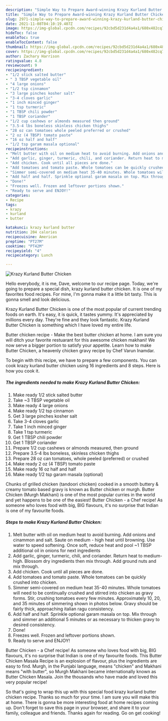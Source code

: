 ```yaml
---
description: "Simple Way to Prepare Award-winning Krazy Kurland Butter Chicken"
title: "Simple Way to Prepare Award-winning Krazy Kurland Butter Chicken"
slug: 2971-simple-way-to-prepare-award-winning-krazy-kurland-butter-chicken
date: 2021-11-08T04:10:19.407Z
image: https://img-global.cpcdn.com/recipes/92cbd5d231d4a4a1/680x482cq70/krazy-kurland-butter-chicken-recipe-main-photo.jpg
hideToc: false
enableToc: true
enableTocContent: false
thumbnail: https://img-global.cpcdn.com/recipes/92cbd5d231d4a4a1/680x482cq70/krazy-kurland-butter-chicken-recipe-main-photo.jpg
cover: https://img-global.cpcdn.com/recipes/92cbd5d231d4a4a1/680x482cq70/krazy-kurland-butter-chicken-recipe-main-photo.jpg
author: Zachary Harrison
ratingvalue: 4.8
reviewcount: 9
recipeingredient:
- "1/2 stick salted butter"
- " 3 TBSP vegetable oil"
- "4 large onions"
- "1/2 tsp cinnamon"
- "3 large pinches kosher salt"
- "3-4 cloves garlic"
- "1 inch minced ginger"
- "1 tsp turmeric"
- "1 TBSP chili powder"
- "1 TBSP coriander"
- "1/2 cup cashews or almonds measured then ground"
- "3.5-4 lbs boneless skinless chicken thighs"
- "28 oz can tomatoes whole peeled preferred or crushed"
- "2 oz (4 TBSP) tomato paste"
- "16 oz half and half"
- "1/2 tsp garam masala optional"
recipeinstructions:
- "Melt butter with oil on medium heat to avoid burning. Add onions and cinammon and salt. Saute on medium - high heat until browning. Use water to speed softening. Once soft, reduce heat and pool ~1 TBSP additional oil in onions for next ingredients"
- "Add garlic, ginger, turmeric, chili, and coriander. Return heat to medium-high. Blossom dry ingredients then mix through. Add ground nuts and mix through."
- "Add chicken. Cook until all pieces are done."
- "Add tomatoes and tomato paste. Whole tomatoes can be quickly crushed into chicken."
- "Simmer semi-covered on medium heat 35-40 minutes. Whole tomatoes will need to be continually crushed and stirred into chicken as gravy forms. Stir, crushing tomatoes every few minutes. Approximately 10, 20, and 35 minutes of simmering shown in photos below. Gravy should be fairly thick, approaching italian ragu consistency."
- "Add half and half. Sprinkle optional garam masala on top. Mix through and simmer an additional 5 minutes or as necessary to thicken gravy to desired consistency."
- "Done!"
- "Freezes well. Frozen and leftover portions shown."
- "Ready to serve and ENJOY!"
categories:
- Recipe
tags:
- krazy
- kurland
- butter

katakunci: krazy kurland butter 
nutrition: 204 calories
recipecuisine: American
preptime: "PT27M"
cooktime: "PT42M"
recipeyield: "4"
recipecategory: Lunch

---
```



![Krazy Kurland Butter Chicken](https://img-global.cpcdn.com/recipes/92cbd5d231d4a4a1/680x482cq70/krazy-kurland-butter-chicken-recipe-main-photo.jpg)

Hello everybody, it is me, Dave, welcome to our recipe page. Today, we're going to prepare a special dish, krazy kurland butter chicken. It is one of my favorites food recipes. For mine, I'm gonna make it a little bit tasty. This is gonna smell and look delicious.

Krazy Kurland Butter Chicken is one of the most popular of current trending foods on earth. It's easy, it is quick, it tastes yummy. It's appreciated by millions every day. They're fine and they look fantastic. Krazy Kurland Butter Chicken is something which I have loved my entire life.

Butter chicken recipe - Make the best butter chicken at home. I am sure you will ditch your favorite restuarant for this awesome chicken makhani! We now serve a bigger portion to satisfy your appetite. Learn how to make Butter Chicken, a heavenly chicken gravy recipe by Chef Varun Inamdar.


To begin with this recipe, we have to prepare a few components. You can cook krazy kurland butter chicken using 16 ingredients and 8 steps. Here is how you cook it.

<!--inarticleads1-->

##### The ingredients needed to make Krazy Kurland Butter Chicken:

1. Make ready 1/2 stick salted butter
1. Take  ~3 TBSP vegetable oil
1. Make ready 4 large onions
1. Make ready 1/2 tsp cinnamon
1. Get 3 large pinches kosher salt
1. Take 3-4 cloves garlic
1. Take 1 inch minced ginger
1. Take 1 tsp turmeric
1. Get 1 TBSP chili powder
1. Get 1 TBSP coriander
1. Prepare 1/2 cup cashews or almonds measured, then ground
1. Prepare 3.5-4 lbs boneless, skinless chicken thighs
1. Prepare 28 oz can tomatoes, whole peeled (preferred) or crushed
1. Make ready 2 oz (4 TBSP) tomato paste
1. Make ready 16 oz half and half
1. Make ready 1/2 tsp garam masala (optional)


Chunks of grilled chicken (tandoori chicken) cooked in a smooth buttery &amp; creamy tomato based gravy is known as Butter chicken or murgh. Butter Chicken (Murgh Makhani) is one of the most popular curries in the world and yet happens to be one of the easiest! Butter Chicken - a Chef recipe! As someone who loves food with big, BIG flavours, it&#39;s no surprise that Indian is one of my favourite foods. 

<!--inarticleads2-->

##### Steps to make Krazy Kurland Butter Chicken:

1. Melt butter with oil on medium heat to avoid burning. Add onions and cinammon and salt. Saute on medium - high heat until browning. Use water to speed softening. Once soft, reduce heat and pool ~1 TBSP additional oil in onions for next ingredients
1. Add garlic, ginger, turmeric, chili, and coriander. Return heat to medium-high. Blossom dry ingredients then mix through. Add ground nuts and mix through.
1. Add chicken. Cook until all pieces are done.
1. Add tomatoes and tomato paste. Whole tomatoes can be quickly crushed into chicken.
1. Simmer semi-covered on medium heat 35-40 minutes. Whole tomatoes will need to be continually crushed and stirred into chicken as gravy forms. Stir, crushing tomatoes every few minutes. Approximately 10, 20, and 35 minutes of simmering shown in photos below. Gravy should be fairly thick, approaching italian ragu consistency.
1. Add half and half. Sprinkle optional garam masala on top. Mix through and simmer an additional 5 minutes or as necessary to thicken gravy to desired consistency.
1. Done!
1. Freezes well. Frozen and leftover portions shown.
1. Ready to serve and ENJOY!

Butter Chicken - a Chef recipe! As someone who loves food with big, BIG flavours, it&#39;s no surprise that Indian is one of my favourite foods. This Butter Chicken Masala Recipe is an explosion of flavour, plus the ingredients are easy to find. Murgh, in the Punjabi language, means &#34;chicken&#34; and Makhani means &#34;with butter&#34;, so Murgh Makhani became internationally known as Butter Chicken Masala. Join the thousands who have made and loved this very popular recipe! 

So that's going to wrap this up with this special food krazy kurland butter chicken recipe. Thanks so much for your time. I am sure you will make this at home. There is gonna be more interesting food at home recipes coming up. Don't forget to save this page in your browser, and share it to your family, colleague and friends. Thanks again for reading. Go on get cooking!
